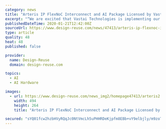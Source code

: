 ```yaml
---
category: news
title: "Arteris IP FlexNoC Interconnect and AI Package Licensed by Vastai Technologies for Artificial Intelligence Chips"
excerpt: "“We are excited that Vastai Technologies is implementing our NoC IP as the dataflow backbone of their AI chips,” said K. Charles Janac, President and CEO of Arteris IP. “Arteris IP is the only IP company continually providing unique interconnect technologies that accelerate the development of these types of complex machine learning and ..."
publishedDateTime: 2020-01-21T12:42:00Z
sourceUrl: https://www.design-reuse.com/news/47413/arteris-ip-flexnoc-interconnect-ai-package-vastai-artificial-intelligence.html
type: article
quality: 48
heat: 48
published: false

provider:
  name: Design-Reuse
  domain: design-reuse.com

topics:
  - AI
  - AI Hardware

images:
  - url: https://www.design-reuse.com/news_img2/homepage47413/arteris2.jpg
    width: 494
    height: 264
    title: "Arteris IP FlexNoC Interconnect and AI Package Licensed by Vastai Technologies for Artificial Intelligence Chips"

secured: "sYQ01fcw2hzbHVyRQqJc0NtVmcLh5uPHHRDeKjpfm8EBb+vY9elbjly/m9zoTWPOxs9F9LJASgQkbMBcadu4H5UwfbP3hK9nRun7Jp8QOAUzrg5lxCtUOCR6SV9P1dkumGbv85O2N373/akFe5wrGLNi9qYp/XNg4/E4CmgLeAhavzNhIqp5BJnmzpYplwcvllwTTTzjH+nnFJkwNINAR9hr7VuQjL8sSxnAFezykJ6bzPCdKopqZvKkI70QuiFXMOwiRxXpSZialfMmnVqeXHl2r1QtdiYlbmwkvYmgx5zalMPU2luNT3ML1Qo49dSbwLOJvEvDt62aXH5pl90UGurEgdzRCwtJPHQTEKqeiMRcnURZ1/k3wmdswmXKCINLfJuzSRkSiEZlwNK/m4DhEcQEmxReFHCCt8DIulEswWrl7KAkHII/K9rjTW3tFjnwiHaiQ8xZiQZZAfqFA0XjmQ==;54bYz2yisOqC2qMDhrTACQ=="
---
```


